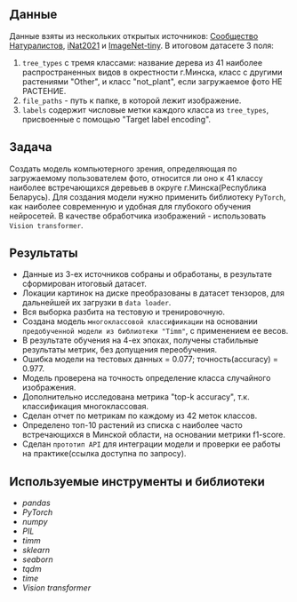 ## Данные

Данные взяты из нескольких открытых источников: [Сообщество Натуралистов](https://www.inaturalist.org/), [iNat2021](https://paperswithcode.com/dataset/inat2021) и [ImageNet-tiny](https://paperswithcode.com/dataset/tiny-imagenet). 
В итоговом датасете 3 поля:
1) `tree_types` с тремя классами: название дерева из 41 наиболее распространенных видов в окрестности г.Минска, класс с другими растениями "Other",  и класс "not_plant", если загружаемое фото НЕ РАСТЕНИЕ.
2) `file_paths` - путь к папке, в которой лежит изображение.
3) `labels` содержит числовые метки каждого класса из `tree_types`, присвоенные с помощью "Target label encoding".

## Задача
Создать модель компьютерного зрения, определяющая по загружаемому пользователем фото, относится ли оно к 41 классу наиболее встречающихся деревьев в округе г.Минска(Республика Беларусь). 
Для создания модели нужно применить библиотеку `PyTorch`, как наиболее современную и удобная для глубокого обучения нейросетей. 
В качестве обработчика изображений - использовать `Vision transformer`.

## Результаты
- Данные из 3-ех источников собраны и обработаны, в результате сформирован итоговый датасет.
- Локации картинок на диске преобразованы в датасет тензоров, для дальнейшей их загрузки в `data loader`.
- Вся выборка разбита на тестовую и тренировочную.
- Создана модель `многоклассовой классифиикации` на основании `предобученной модели из библиотеки "Timm"`, с применением ее весов.
- В результате обучения на 4-ех эпохах, получены стабильные результаты метрик, без допущения переобучения.
- Ошибка модели на тестовых данных = 0.077; точность(accuracy) = 0.977.
- Модель проверена на точность определение класса случайного изображения.
- Дополнительно исследована метрика "top-k accuracy", т.к. классификация многоклассовая.
- Сделан отчет по метрикам по каждому из 42 меток классов.
- Определено топ-10 растений из списка с наиболее часто встречающихся в Минской области, на основании метрики f1-score. 
- Сделан `прототип API` для интеграции модели и проверки ее работы на практике(ссылка доступна по запросу).

## Используемые инструменты и библиотеки
- *pandas*
- *PyTorch*
- *numpy*
- *PIL*
- *timm*
- *sklearn*
- *seaborn*
- *tqdm*
- *time*
- *Vision transformer*


